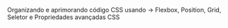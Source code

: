Organizando e aprimorando código CSS usando -> Flexbox, Position, Grid, Seletor e Propriedades avançadas CSS 